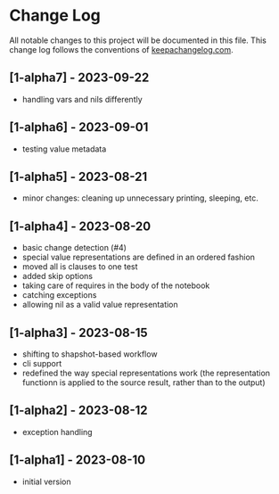 # Change Log
All notable changes to this project will be documented in this file. This change log follows the conventions of [keepachangelog.com](http://keepachangelog.com/).

## [1-alpha7] - 2023-09-22
- handling vars and nils differently

## [1-alpha6] - 2023-09-01
- testing value metadata

## [1-alpha5] - 2023-08-21
- minor changes: cleaning up unnecessary printing, sleeping, etc.

## [1-alpha4] - 2023-08-20
- basic change detection (#4)
- special value representations are defined in an ordered fashion
- moved all is clauses to one test
- added skip options
- taking care of requires in the body of the notebook
- catching exceptions
- allowing nil as a valid value representation

## [1-alpha3] - 2023-08-15
- shifting to shapshot-based workflow
- cli support
- redefined the way special representations work (the representation functionn is applied to the source result, rather than to the output)

## [1-alpha2] - 2023-08-12
- exception handling

## [1-alpha1] - 2023-08-10
- initial version
